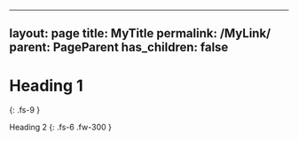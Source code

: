 [//]: # (This may be the most platform independent comment)

---
layout: page
title: MyTitle
permalink: /MyLink/
parent: PageParent
has_children: false
---

# Heading 1
{: .fs-9 }

Heading 2
{: .fs-6 .fw-300 }